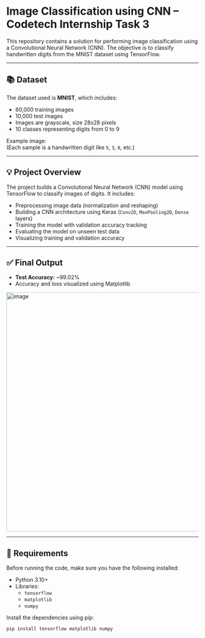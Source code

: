 # Image Classification using CNN – Codetech Internship Task 3

This repository contains a solution for performing image classification using a Convolutional Neural Network (CNN). The objective is to classify handwritten digits from the MNIST dataset using TensorFlow.

---

## 📚 Dataset

The dataset used is **MNIST**, which includes:

- 60,000 training images
- 10,000 test images
- Images are grayscale, size 28x28 pixels
- 10 classes representing digits from 0 to 9

Example image:  
(Each sample is a handwritten digit like `5`, `3`, `0`, etc.)

---

## 💡 Project Overview

The project builds a Convolutional Neural Network (CNN) model using TensorFlow to classify images of digits. It includes:

- Preprocessing image data (normalization and reshaping)
- Building a CNN architecture using Keras (`Conv2D`, `MaxPooling2D`, `Dense` layers)
- Training the model with validation accuracy tracking
- Evaluating the model on unseen test data
- Visualizing training and validation accuracy

---

## ✅ Final Output

- **Test Accuracy:** ~99.02%
- Accuracy and loss visualized using Matplotlib

 <img width="1907" height="626" alt="image" src="https://github.com/user-attachments/assets/441b4ecd-c1f1-4a36-9ec5-7cb389113e1e" />

---

## 🔧 Requirements

Before running the code, make sure you have the following installed:

- Python 3.10+
- Libraries:
  - `tensorflow`
  - `matplotlib`
  - `numpy`

Install the dependencies using pip:

```bash
pip install tensorflow matplotlib numpy
